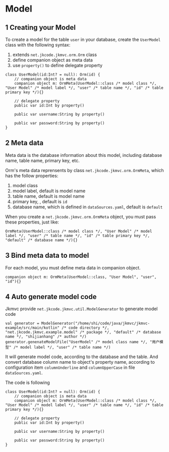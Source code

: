 # Model

## 1 Creating your Model

To create a model for the table `user` in your database, create the `UserModel` class with the following syntax:
1. extends `net.jkcode.jkmvc.orm.Orm` class
2. define companion object as meta data 
3. use `property()` to define delegate property

```
class UserModel(id:Int? = null): Orm(id) {
	// companion object is meta data
 	companion object m: OrmMeta(UserModel::class /* model class */, "User Model" /* model label */, "user" /* table name */, "id" /* table primary key */){}

	// delegate property
	public var id:Int by property()

	public var username:String by property()

	public var password:String by property()
}
```

## 2 Meta data

Meta data is the database information about this model, including database name, table name, primary key, etc.

Orm's meta data reprensents by class `net.jkcode.jkmvc.orm.OrmMeta`, which has the follow properties:
1. model class
2. model label, default is model name
3. table name, default is model name
4. primary key, , default is `id`
5. database name, which is defined in `dataSources.yaml`, default is `default`

When you create a `net.jkcode.jkmvc.orm.OrmMeta` object, you must pass these properties, just like:

```
OrmMeta(UserModel::class /* model class */, "User Model" /* model label */, "user" /* table name */, "id" /* table primary key */, "default" /* database name */){}
```

## 3 Bind meta data to model

For each model, you must define meta data in companion object.

```
companion object m: OrmMeta(UserModel::class, "User Model", "user", "id"){}
``` 

## 4 Auto generate model code

Jkmvc provide `net.jkcode.jkmvc.util.ModelGenerator` to generate model code

```
val generator = ModelGenerator("/home/shi/code/java/jkmvc/jkmvc-example/src/main/kotlin" /* code directory */, "net.jkcode.jkmvc.example.model" /* package */, "default" /* database name */, "shijianhang" /* author */)
generator.genenateModelFile("UserModel" /* model class name */, "用户模型" /* model label */, "user" /* table name */)
```

It will generate model code, according to the database and the table. And convert database column name to object's property name, according to configuration item `columnUnderline` and `columnUpperCase`  in file `dataSources.yaml`.

The code is following

```
class UserModel(id:Int? = null): Orm(id) {
	// companion object is meta data
 	companion object m: OrmMeta(UserModel::class /* model class */, "User Model" /* model label */, "user" /* table name */, "id" /* table primary key */){}

	// delegate property
	public var id:Int by property()

	public var username:String by property()

	public var password:String by property()
}
```